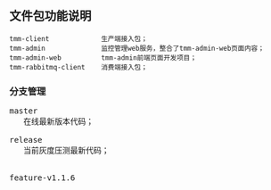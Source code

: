 
## 文件包功能说明
    tmm-client             生产端接入包；
    tmm-admin              监控管理web服务，整合了tmm-admin-web页面内容；
    tmm-admin-web          tmm-admin前端页面开发项目；
    tmm-rabbitmq-client    消费端接入包；


### 分支管理

<pre>
master
   在线最新版本代码；

release
   当前灰度压测最新代码；


feature-v1.1.6
   


</pre>










